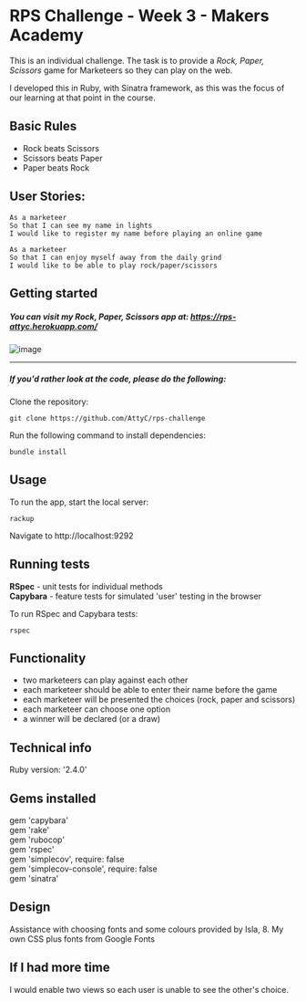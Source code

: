 # RPS Challenge - Week 3 - Makers Academy

This is an individual challenge. The task is to provide a _Rock, Paper, Scissors_ game for Marketeers so they can play on the web.  

I developed this in Ruby, with Sinatra framework, as this was the focus of our learning at that point in the course.  


## Basic Rules

- Rock beats Scissors
- Scissors beats Paper
- Paper beats Rock

## User Stories:

```
As a marketeer
So that I can see my name in lights
I would like to register my name before playing an online game

As a marketeer
So that I can enjoy myself away from the daily grind
I would like to be able to play rock/paper/scissors  
```

## Getting started

##### You can visit my Rock, Paper, Scissors app at: https://rps-attyc.herokuapp.com/

![image](https://user-images.githubusercontent.com/11736479/37111713-50bc5a68-2238-11e8-9e3b-60d42934dbb5.png)    

---  

##### If you'd rather look at the code, please do the following:

Clone the repository:
```
git clone https://github.com/AttyC/rps-challenge
```
Run the following command to install dependencies:
```
bundle install
```

## Usage
To run the app, start the local server:  

```
rackup
```
Navigate to http://localhost:9292


## Running tests
**RSpec** - unit tests for individual methods  
**Capybara** - feature tests for simulated 'user' testing in the browser

To run RSpec and Capybara tests:
```
rspec
```

## Functionality
- two marketeers can play against each other
- each marketeer should be able to enter their name before the game
- each marketeer will be presented the choices (rock, paper and scissors)
- each marketeer can choose one option
- a winner will be declared (or a draw)


## Technical info

Ruby version: '2.4.0'

## Gems installed
gem 'capybara'  
gem 'rake'  
gem 'rubocop'  
gem 'rspec'  
gem 'simplecov', require: false  
gem 'simplecov-console', require: false  
gem 'sinatra'  

## Design
 Assistance with choosing fonts and some colours provided by Isla, 8. My own CSS plus fonts from Google Fonts

## If I had more time
I would enable two views so each user is unable to see the other's choice. 
